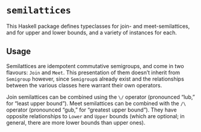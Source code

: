 # `semilattices`

This Haskell package defines typeclasses for join- and meet-semilattices, and for upper and lower bounds, and a variety of instances for each.


## Usage

Semilattices are idempotent commutative semigroups, and come in two flavours: `Join` and `Meet`. This presentation of them doesn’t inherit from `Semigroup` however, since `Semigroup`s already exist and the relationships between the various classes here warrant their own operators.

Join semilattices can be combined using the `\/` operator (pronounced “lub,” for “least upper bound”). Meet semilattices can be combined with the `/\` operator (pronounced “gub,” for “greatest upper bound”). They have opposite relationships to `Lower` and `Upper` bounds (which are optional; in general, there are more lower bounds than upper ones).
